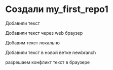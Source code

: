 # Создали my_first_repo1

Добавили текст

Добавили текст через web браузер

Добавим текст локально

Добавили текст в новой ветке newbranch

разрешаем конфликт текст в браузере
